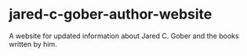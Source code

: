 # jared-c-gober-author-website
A website for updated information about Jared C. Gober and the books written by him.
